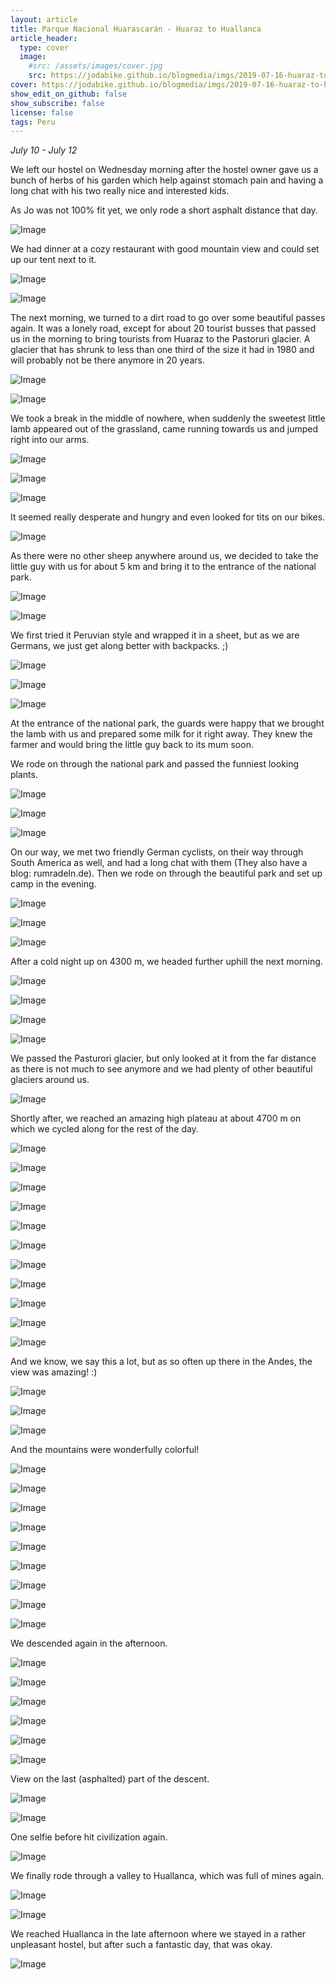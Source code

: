 ```yaml
---
layout: article
title: Parque Nacional Huarascarán - Huaraz to Huallanca
article_header:
  type: cover
  image:
    #src: /assets/images/cover.jpg
    src: https://jodabike.github.io/blogmedia/imgs/2019-07-16-huaraz-to-huallanca/p1180752M.jpg
cover: https://jodabike.github.io/blogmedia/imgs/2019-07-16-huaraz-to-huallanca/p1180752T.jpg
show_edit_on_github: false
show_subscribe: false
license: false
tags: Peru 
---
```


*July 10 - July 12*

We left our hostel on Wednesday morning after the hostel owner gave us a bunch of herbs of his garden which help against stomach pain and having a long chat with his two really nice and interested kids.


<!--more-->

As Jo was not 100% fit yet, we only rode a short asphalt distance that day.

<p><img alt="Image" title="icon" src="https://jodabike.github.io/blogmedia/imgs/2019-07-16-huaraz-to-huallanca/p1180659-1M.jpg" /></p>



We had dinner at a cozy restaurant with good mountain view and could set up our tent next to it.

<p><img alt="Image" title="icon" src="https://jodabike.github.io/blogmedia/imgs/2019-07-16-huaraz-to-huallanca/p1180683M.jpg" /></p>

<p><img alt="Image" title="icon" src="https://jodabike.github.io/blogmedia/imgs/2019-07-16-huaraz-to-huallanca/img_4842M.jpg" /></p>



The next morning, we turned to a dirt road to go over some beautiful passes again. It was a lonely road, except for about 20 tourist busses that passed us in the morning to bring tourists from Huaraz to the Pastoruri glacier. A glacier that has shrunk to less than one third of the size it had in 1980 and will probably not be there anymore in 20 years.

<p><img alt="Image" title="icon" src="https://jodabike.github.io/blogmedia/imgs/2019-07-16-huaraz-to-huallanca/img_3834M.jpg" /></p>



<p><img alt="Image" title="icon" src="https://jodabike.github.io/blogmedia/imgs/2019-07-16-huaraz-to-huallanca/img_3838M.jpg" /></p>



We took a break in the middle of nowhere, when suddenly the sweetest little lamb appeared out of the grassland, came running towards us and jumped right into our arms.

<p><img alt="Image" title="icon" src="https://jodabike.github.io/blogmedia/imgs/2019-07-16-huaraz-to-huallanca/img_3843M.jpg" /></p>

<p><img alt="Image" title="icon" src="https://jodabike.github.io/blogmedia/imgs/2019-07-16-huaraz-to-huallanca/img_3849M.jpg" /></p>

<p><img alt="Image" title="icon" src="https://jodabike.github.io/blogmedia/imgs/2019-07-16-huaraz-to-huallanca/img_4856M.jpg" /></p>



It seemed really desperate and hungry and even looked for tits on our bikes.

<p><img alt="Image" title="icon" src="https://jodabike.github.io/blogmedia/imgs/2019-07-16-huaraz-to-huallanca/p1180693M.jpg" /></p>



As there were no other sheep anywhere around us, we decided to take the little guy with us for about 5 km and bring it to the entrance of the national park.

<p><img alt="Image" title="icon" src="https://jodabike.github.io/blogmedia/imgs/2019-07-16-huaraz-to-huallanca/img_3855M.jpg" /></p>

<p><img alt="Image" title="icon" src="https://jodabike.github.io/blogmedia/imgs/2019-07-16-huaraz-to-huallanca/img_3858M.jpg" /></p>



We first tried it Peruvian style and wrapped it in a sheet, but as we are Germans, we just get along better with backpacks. ;)

<p><img alt="Image" title="icon" src="https://jodabike.github.io/blogmedia/imgs/2019-07-16-huaraz-to-huallanca/p1180697M.jpg" /></p>

<p><img alt="Image" title="icon" src="https://jodabike.github.io/blogmedia/imgs/2019-07-16-huaraz-to-huallanca/p1180709M.jpg" /></p>

<p><img alt="Image" title="icon" src="https://jodabike.github.io/blogmedia/imgs/2019-07-16-huaraz-to-huallanca/p1180711M.jpg" /></p>



At the entrance of the national park, the guards were happy that we brought the lamb with us and prepared some milk for it right away. They knew the farmer and would bring the little guy back to its mum soon.

We rode on through the national park and passed the funniest looking plants.

<p><img alt="Image" title="icon" src="https://jodabike.github.io/blogmedia/imgs/2019-07-16-huaraz-to-huallanca/p1180745M.jpg" /></p>

<p><img alt="Image" title="icon" src="https://jodabike.github.io/blogmedia/imgs/2019-07-16-huaraz-to-huallanca/p1180752M.jpg" /></p>

<p><img alt="Image" title="icon" src="https://jodabike.github.io/blogmedia/imgs/2019-07-16-huaraz-to-huallanca/p1180724M.jpg" /></p>



On our way, we met two friendly German cyclists, on their way through South America as well, and had a long chat with them (They also have a blog: rumradeln.de). Then we rode on through the beautiful park and set up camp in the evening.

<p><img alt="Image" title="icon" src="https://jodabike.github.io/blogmedia/imgs/2019-07-16-huaraz-to-huallanca/p1180759M.jpg" /></p>

<p><img alt="Image" title="icon" src="https://jodabike.github.io/blogmedia/imgs/2019-07-16-huaraz-to-huallanca/p1180762M.jpg" /></p>

<p><img alt="Image" title="icon" src="https://jodabike.github.io/blogmedia/imgs/2019-07-16-huaraz-to-huallanca/p1180774M.jpg" /></p>

After a cold night up on 4300 m, we headed further uphill the next morning.

<p><img alt="Image" title="icon" src="https://jodabike.github.io/blogmedia/imgs/2019-07-16-huaraz-to-huallanca/p1180781M.jpg" /></p>

<p><img alt="Image" title="icon" src="https://jodabike.github.io/blogmedia/imgs/2019-07-16-huaraz-to-huallanca/p1180794M.jpg" /></p>

<p><img alt="Image" title="icon" src="https://jodabike.github.io/blogmedia/imgs/2019-07-16-huaraz-to-huallanca/p1180812M.jpg" /></p>

<p><img alt="Image" title="icon" src="https://jodabike.github.io/blogmedia/imgs/2019-07-16-huaraz-to-huallanca/img_3882-1M.jpg" /></p>



We passed the Pasturori glacier, but only looked at it from the far distance as there is not much to see anymore and we had plenty of other beautiful glaciers around us.

<p><img alt="Image" title="icon" src="https://jodabike.github.io/blogmedia/imgs/2019-07-16-huaraz-to-huallanca/p1180815M.jpg" /></p>



Shortly after, we reached an amazing high plateau at about 4700 m on which we cycled along for the rest of the day.

<p><img alt="Image" title="icon" src="https://jodabike.github.io/blogmedia/imgs/2019-07-16-huaraz-to-huallanca/p1180832M.jpg" /></p>

<p><img alt="Image" title="icon" src="https://jodabike.github.io/blogmedia/imgs/2019-07-16-huaraz-to-huallanca/p1180855M.jpg" /></p>

<p><img alt="Image" title="icon" src="https://jodabike.github.io/blogmedia/imgs/2019-07-16-huaraz-to-huallanca/p1180858M.jpg" /></p>

<p><img alt="Image" title="icon" src="https://jodabike.github.io/blogmedia/imgs/2019-07-16-huaraz-to-huallanca/p1180862M.jpg" /></p>

<p><img alt="Image" title="icon" src="https://jodabike.github.io/blogmedia/imgs/2019-07-16-huaraz-to-huallanca/p1180870M.jpg" /></p>

<p><img alt="Image" title="icon" src="https://jodabike.github.io/blogmedia/imgs/2019-07-16-huaraz-to-huallanca/p1180876M.jpg" /></p>

<p><img alt="Image" title="icon" src="https://jodabike.github.io/blogmedia/imgs/2019-07-16-huaraz-to-huallanca/p1180878M.jpg" /></p>

<p><img alt="Image" title="icon" src="https://jodabike.github.io/blogmedia/imgs/2019-07-16-huaraz-to-huallanca/p1180884M.jpg" /></p>

<p><img alt="Image" title="icon" src="https://jodabike.github.io/blogmedia/imgs/2019-07-16-huaraz-to-huallanca/p1180896M.jpg" /></p>

<p><img alt="Image" title="icon" src="https://jodabike.github.io/blogmedia/imgs/2019-07-16-huaraz-to-huallanca/p1180916M.jpg" /></p>

<p><img alt="Image" title="icon" src="https://jodabike.github.io/blogmedia/imgs/2019-07-16-huaraz-to-huallanca/p1180937M.jpg" /></p>



And we know, we say this a lot, but as so often up there in the Andes, the view was amazing! :)

<p><img alt="Image" title="icon" src="https://jodabike.github.io/blogmedia/imgs/2019-07-16-huaraz-to-huallanca/p1180947M.jpg" /></p>

<p><img alt="Image" title="icon" src="https://jodabike.github.io/blogmedia/imgs/2019-07-16-huaraz-to-huallanca/p1180961M.jpg" /></p>

<p><img alt="Image" title="icon" src="https://jodabike.github.io/blogmedia/imgs/2019-07-16-huaraz-to-huallanca/p1180989M.jpg" /></p>



And the mountains were wonderfully colorful!

<p><img alt="Image" title="icon" src="https://jodabike.github.io/blogmedia/imgs/2019-07-16-huaraz-to-huallanca/p1190001M.jpg" /></p>

<p><img alt="Image" title="icon" src="https://jodabike.github.io/blogmedia/imgs/2019-07-16-huaraz-to-huallanca/p1190009M.jpg" /></p>

<p><img alt="Image" title="icon" src="https://jodabike.github.io/blogmedia/imgs/2019-07-16-huaraz-to-huallanca/img_3888M.jpg" /></p>

<p><img alt="Image" title="icon" src="https://jodabike.github.io/blogmedia/imgs/2019-07-16-huaraz-to-huallanca/p1190016M.jpg" /></p>

<p><img alt="Image" title="icon" src="https://jodabike.github.io/blogmedia/imgs/2019-07-16-huaraz-to-huallanca/p1190023M.jpg" /></p>

<p><img alt="Image" title="icon" src="https://jodabike.github.io/blogmedia/imgs/2019-07-16-huaraz-to-huallanca/p1190026M.jpg" /></p>

<p><img alt="Image" title="icon" src="https://jodabike.github.io/blogmedia/imgs/2019-07-16-huaraz-to-huallanca/p1190041M.jpg" /></p>

<p><img alt="Image" title="icon" src="https://jodabike.github.io/blogmedia/imgs/2019-07-16-huaraz-to-huallanca/p1190048M.jpg" /></p>

<p><img alt="Image" title="icon" src="https://jodabike.github.io/blogmedia/imgs/2019-07-16-huaraz-to-huallanca/p1190051M.jpg" /></p>



We descended again in the afternoon.

<p><img alt="Image" title="icon" src="https://jodabike.github.io/blogmedia/imgs/2019-07-16-huaraz-to-huallanca/p1190057M.jpg" /></p>

<p><img alt="Image" title="icon" src="https://jodabike.github.io/blogmedia/imgs/2019-07-16-huaraz-to-huallanca/p1190061M.jpg" /></p>

<p><img alt="Image" title="icon" src="https://jodabike.github.io/blogmedia/imgs/2019-07-16-huaraz-to-huallanca/p1190071M.jpg" /></p>

<p><img alt="Image" title="icon" src="https://jodabike.github.io/blogmedia/imgs/2019-07-16-huaraz-to-huallanca/p1190083M.jpg" /></p>

<p><img alt="Image" title="icon" src="https://jodabike.github.io/blogmedia/imgs/2019-07-16-huaraz-to-huallanca/p1190107M.jpg" /></p>

<p><img alt="Image" title="icon" src="https://jodabike.github.io/blogmedia/imgs/2019-07-16-huaraz-to-huallanca/p1190112M.jpg" /></p>



View on the last (asphalted) part of the descent.

<p><img alt="Image" title="icon" src="https://jodabike.github.io/blogmedia/imgs/2019-07-16-huaraz-to-huallanca/p1190118M.jpg" /></p>

<p><img alt="Image" title="icon" src="https://jodabike.github.io/blogmedia/imgs/2019-07-16-huaraz-to-huallanca/p1190148M.jpg" /></p>



One selfie before hit civilization again.

<p><img alt="Image" title="icon" src="https://jodabike.github.io/blogmedia/imgs/2019-07-16-huaraz-to-huallanca/p1190156M.jpg" /></p>



We finally rode through a valley to Huallanca, which was full of mines again.

<p><img alt="Image" title="icon" src="https://jodabike.github.io/blogmedia/imgs/2019-07-16-huaraz-to-huallanca/img_4903M.jpg" /></p>

<p><img alt="Image" title="icon" src="https://jodabike.github.io/blogmedia/imgs/2019-07-16-huaraz-to-huallanca/img_4924M.jpg" /></p>



We reached Huallanca in the late afternoon where we stayed in a rather unpleasant hostel, but after such a fantastic day, that was okay.

<p><img alt="Image" title="icon" src="https://jodabike.github.io/blogmedia/imgs/2019-07-16-huaraz-to-huallanca/img_4936M.jpg" /></p>


